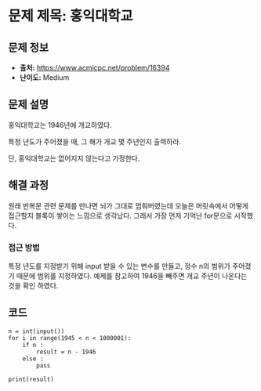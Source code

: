 # 문제 제목: 홍익대학교

## 문제 정보
- **출처:** https://www.acmicpc.net/problem/16394
- **난이도:** Medium

## 문제 설명
홍익대학교는 1946년에 개교하였다.

특정 년도가 주어졌을 때, 그 해가 개교 몇 주년인지 출력하라.

단, 홍익대학교는 없어지지 않는다고 가정한다.

## 해결 과정
원래 반복문 관련 문제를 만나면 뇌가 그대로 멈춰버렸는데 오늘은 머릿속에서 어떻게 접근할지 블록이 쌓이는 느낌으로 생각났다. 그래서 가장 먼저 기억난 for문으로 시작했다.

### 접근 방법
특정 년도를 지정받기 위해 input 받을 수 있는 변수를 만들고, 정수 n의 범위가 주어졌기 때문에 범위를 지정하였다. 예제를 참고하여 1946을 빼주면 개교 주년이 나온다는 것을 확인 하였다.

## 코드
```python19
n = int(input())
for i in range(1945 < n < 1000001):
    if n :
        result = n - 1946
    else :
        pass
    
print(result)
